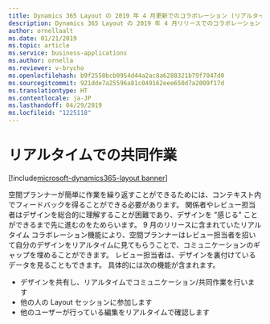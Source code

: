 ```yaml
---
title: Dynamics 365 Layout の 2019 年 4 月更新でのコラボレーション (リアルタイム編集) 機能
description: Dynamics 365 Layout の 2019 年 4 月リリースでのコラボレーション (リアルタイム) 編集機能では、空間デザイナーは、自分のデザインのレビューと編集設計をリアルタイムで同時に行うことができ、設計を説明して、コンテキスト内でフィードバックを得ることができます。
author: ornellaalt
ms.date: 01/21/2019
ms.topic: article
ms.service: business-applications
ms.author: ornella
ms.reviewer: v-brycho
ms.openlocfilehash: b9f2550bcb0954d44a2ac8a6288321b79f7047d0
ms.sourcegitcommit: 921dde7a25596a81c049162eee650d7a2009f17d
ms.translationtype: HT
ms.contentlocale: ja-JP
ms.lasthandoff: 04/29/2019
ms.locfileid: "1225118"
---
```

#  <a name="collaborate-in-real-time"></a>リアルタイムでの共同作業
[!include[microsoft-dynamics365-layout banner](../../includes/microsoft-dynamics365-layout.md)]


空間プランナーが簡単に作業を繰り返すことができるためには、コンテキスト内でフィードバックを得ることができる必要があります。 関係者やレビュー担当者はデザインを総合的に理解することが困難であり、デザインを "感じる" ことができるまで先に進むのをためらいます。 9 月のリリースに含まれていたリアルタイム コラボレーション機能により、空間プランナーはレビュー担当者を招いて自分のデザインをリアルタイムに見てもらうことで、コミュニケーションのギャップを埋めることができます。 レビュー担当者は、デザインを裏付けているデータを見ることもできます。 具体的には次の機能が含まれます。

- デザインを共有し、リアルタイムでコミュニケーション/共同作業を行います 
- 他の人の Layout セッションに参加します
- 他のユーザーが行っている編集をリアルタイムで確認します
